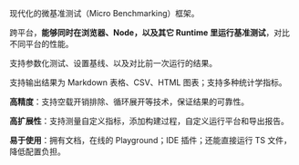 现代化的微基准测试（Micro Benchmarking）框架。

跨平台，**能够同时在浏览器、Node，以及其它 Runtime 里运行基准测试**，对比不同平台的性能。

支持参数化测试、设置基线、以及对比前一次运行的结果。

支持输出结果为 Markdown 表格、CSV、HTML 图表；支持多种统计学指标。

**高精度**：支持空载开销排除、循环展开等技术，保证结果的可靠性。

**高扩展性**：支持测量自定义指标，添加构建过程，自定义运行平台和导出报告。

**易于使用**：拥有文档，在线的 Playground；IDE 插件；还能直接运行 TS 文件，降低配置负担。
